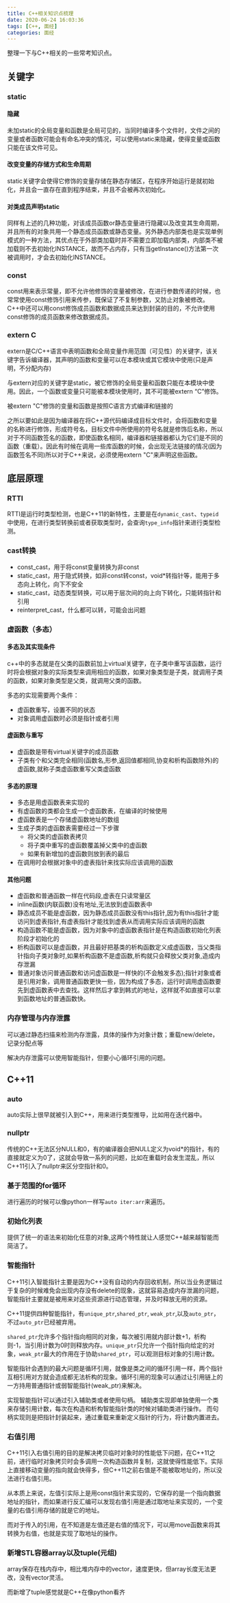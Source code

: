 ```yaml
---
title: C++相关知识点梳理
date: 2020-06-24 16:03:36
tags: [C++, 面经]
categories: 面经
---
```


整理一下与C++相关的一些常考知识点。
<!--more--> 

## 关键字
### static
#### 隐藏
未加static的全局变量和函数是全局可见的，当同时编译多个文件时，文件之间的变量或者函数可能会有命名冲突的情况，可以使用static来隐藏，使得变量或函数只能在该文件可见。

#### 改变变量的存储方式和生命周期
static关键字会使得它修饰的变量存储在静态存储区，在程序开始运行是就初始化，并且会一直存在直到程序结束，并且不会被再次初始化。

#### 对类成员声明static
同样有上述的几种功能，对该成员函数or静态变量进行隐藏以及改变其生命周期，并且所有的对象共用一个静态成员函数或静态变量。另外静态内部类也是实现单例模式的一种方法，其优点在于外部类加载时并不需要立即加载内部类，内部类不被加载则不去初始化INSTANCE，故而不占内存，只有当getInstance()方法第一次被调用时，才会去初始化INSTANCE。


### const
const用来表示常量，即不允许他修饰的变量被修改，在进行参数传递的时候，也常常使用const修饰引用来传参，既保证了不复制参数，又防止对象被修改。
C++中还可以用const修饰成员函数和数据成员来达到封装的目的，不允许使用const修饰的成员函数来修改数据成员。

### extern C
extern是C/C++语言中表明函数和全局变量作用范围（可见性）的关键字，该关键字告诉编译器，其声明的函数和变量可以在本模块或其它模块中使用(只是声明，不分配内存)

与extern对应的关键字是static，被它修饰的全局变量和函数只能在本模块中使用。因此，一个函数或变量只可能被本模块使用时，其不可能被extern “C”修饰。

被extern "C"修饰的变量和函数是按照C语言方式编译和链接的

之所以要如此是因为编译器在将C++源代码编译成目标文件时，会将函数和变量的名称进行修饰，形成符号名，目标文件中所使用的符号名就是修饰后名称，所以对于不同函数签名的函数，即使函数名相同，编译器和链接器都认为它们是不同的函数（重载）。因此有时候在调用一些库函数的时候，会出现无法链接的情况(因为函数签名不同)所以对于C++来说，必须使用extern "C"来声明这些函数。


## 底层原理
### RTTI
RTTI是运行时类型检测，也是C++11的新特性，主要是在`dynamic_cast`、`typeid`中使用，在进行类型转换前或者获取类型时，会查询`type_info`指针来进行类型检测。

### cast转换
* const_cast，用于将const变量转换为非const
* static_cast，用于隐式转换，如非const转const，void*转指针等，能用于多态向上转化，向下不安全
* static_cast，动态类型转换，可以用于层次间的向上向下转化，只能转指针和引用
* reinterpret_cast，什么都可以转，可能会出问题


### 虚函数（多态）
#### 多态及其实现条件
c++中的多态就是在父类的函数前加上virtual关键字，在子类中重写该函数，运行时将会根据对象的实际类型来调用相应的函数，如果对象类型是子类，就调用子类的函数，如果对象类型是父类，就调用父类的函数。

多态的实现需要两个条件：
* 虚函数重写，设置不同的状态
* 对象调用虚函数时必须是指针或者引用


#### 虚函数与重写
* 虚函数是带有virtual关键字的成员函数
* 子类有个和父类完全相同(函数名,形参,返回值都相同,协变和析构函数除外)的虚函数,就称子类虚函数重写父类虚函数 

#### 多态的原理
* 多态是用虚函数表来实现的
* 有虚函数的类都会生成一个虚函数表，在编译的时候使用
* 虚函数表是一个存储虚函数地址的数组
* 生成子类的虚函数表需要经过一下步骤
    * 将父类的虚函数表拷贝
    * 将子类中重写的虚函数覆盖掉父类中的虚函数
    * 如果有新增加的虚函数则放到表的最后
* 在调用时会根据对象中的虚表指针来找实际应该调用的函数

#### 其他问题
* 虚函数和普通函数一样在代码段,虚表在只读常量区
* inline函数(内联函数)没有地址,无法放到虚函数表中
* 静态成员不能是虚函数，因为静态成员函数没有this指针,因为有this指针才能访问到虚表指针,有虚表指针才能找到虚表从而调用实际应该调用的函数
* 构造函数不能是虚函数，因为对象中的虚函数表指针是在构造函数初始化列表阶段才初始化的
* 析构函数可以是虚函数，并且最好把基类的析构函数定义成虚函数，当父类指针指向子类对象时,如果析构函数不是虚函数,析构就只会释放父类对象,造成内存泄漏
* 普通对象访问普通函数和访问虚函数是一样快的(不会触发多态);指针对象或者是引用对象，调用普通函数更快一些，因为构成了多态，运行时调用虚函数要先到虚函数表中去查找。这样然后才拿到韩式的地址，这样就不如直接可以拿到函数地址的普通函数快。

### 内存管理与内存泄露
可以通过静态扫描来检测内存泄露，具体的操作为对象计数；重载new/delete，记录分配点等

解决内存泄露可以使用智能指针，但要小心循环引用的问题。

## C++11
### auto
auto实际上很早就被引入到C++，用来进行类型推导，比如用在迭代器中。

### nullptr
传统的C++无法区分NULL和0，有的编译器会把NULL定义为void*的指针，有的直接就定义为0了，这就会导致一系列的问题，比如在重载时会发生混乱，所以C++11引入了nullptr来区分空指针和0。

### 基于范围的for循环
进行遍历的时候可以像python一样写`auto iter:arr`来遍历。

### 初始化列表
提供了统一的语法来初始化任意的对象,这两个特性就让人感觉C++越来越智能而简洁了。

### 智能指针
C++11引入智能指针主要是因为C++没有自动的内存回收机制，所以当业务逻辑过于复杂的时候难免会出现内存没有delete的现象，这就容易造成内存泄漏的问题，智能指针主要就是被用来对这些资源进行动态管理，并及时释放无用的资源。

C++11提供四种智能指针，有`unique_ptr`,`shared_ptr`, `weak_ptr`,以及`auto_ptr`，不过`auto_ptr`已经被弃用。

`shared_ptr`允许多个指针指向相同的对象，每次被引用就内部计数+1，析构则-1，当引用计数为0时则释放内存。`unique_ptr`只允许一个指针指向给定的对象，`weak_ptr`最大的作用在于协助`shared_ptr`，可以观测目标对象的引用计数。

智能指针会遇到的最大问题是循环引用，就像是类之间的循环引用一样，两个指针互相引用对方就会造成都无法析构的现象。循环引用的现象可以通过让引用链上的一方持用普通指针或弱智能指针(weak_ptr)来解决。

实现智能指针可以通过引入辅助类或者使用句柄。
辅助类实现即单独使用一个类来存储引用计数，每次在构造和析构智能指针类的时候对辅助类进行操作。
而句柄实现则是把指针封装起来，通过重载来重新定义指针的行为，将计数内置进去。

### 右值引用
C++11引入右值引用的目的是解决拷贝临时对象时的性能低下问题，在C++11之前，进行临时对象拷贝时会多调用一次构造函数并复制，这就使得性能低下。实际上直接移动变量的指向就会快得多，但C++11之前右值是不能被取地址的，所以没法进行右值引用。

从本质上来说，左值引实际上是用const指针来实现的，它保存的是一个指向数据地址的指针，而如果进行反汇编可以发现右值引用是通过取地址来实现的，一个变量的右值引用存储的就是它的地址。

而对于传入的引用，在不知道是左值还是右值的情况下，可以用move函数来将其转换为右值，也就是实现了取地址的操作。

### 新增STL容器array以及tuple(元组)
array保存在栈内存中，相比堆内存中的vector，速度更快，但array长度无法更改，没有vector灵活。

而新增了tuple感觉就是C++在像python看齐

